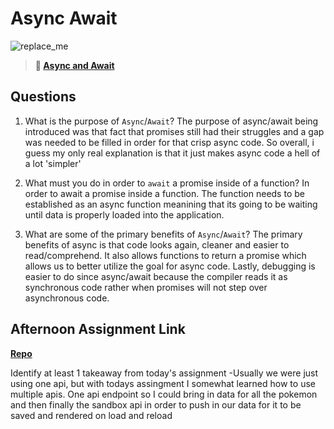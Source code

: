 # Async Await

![replace_me](https://codeworks.blob.core.windows.net/public/assets/img/illustrations/placeholder.svg)

> **📖 [Async and Await](https://codeworksacademy.com/fs-student-guide/resources/wk4/03-Async-Await)**

## Questions

1. What is the purpose of `Async`/`Await`?
  The purpose of async/await being introduced was that fact that promises still had their struggles and a gap was needed to be filled in order for that crisp async code. So overall, i guess my only real explanation is that it just makes async code a hell of a lot 'simpler'


2. What must you do in order to  `await` a promise inside of a function?
  In order to await a promise inside a function. The function needs to be established as an async function meanining that its going to be waiting until data is properly loaded into the application.


3. What are some of the primary benefits of `Async`/`Await`?
  The primary benefits of async is that code looks again, cleaner and easier to read/comprehend. It also allows functions to return a promise which allows us to better utilize the goal for async code. Lastly, debugging is easier to do since async/await because the compiler reads it as synchronous code rather when promises will not step over asynchronous code.


## Afternoon Assignment Link

**[Repo](https://github.com/Omanmano2/Pokemon-API-Lab)**

Identify at least 1 takeaway from today's assignment
-Usually we were just using one api, but with todays assingment I somewhat learned how to use multiple apis. One api endpoint so I could bring in data for all the pokemon and then finally the sandbox api in order to push in our data for it to be saved and rendered on load and reload